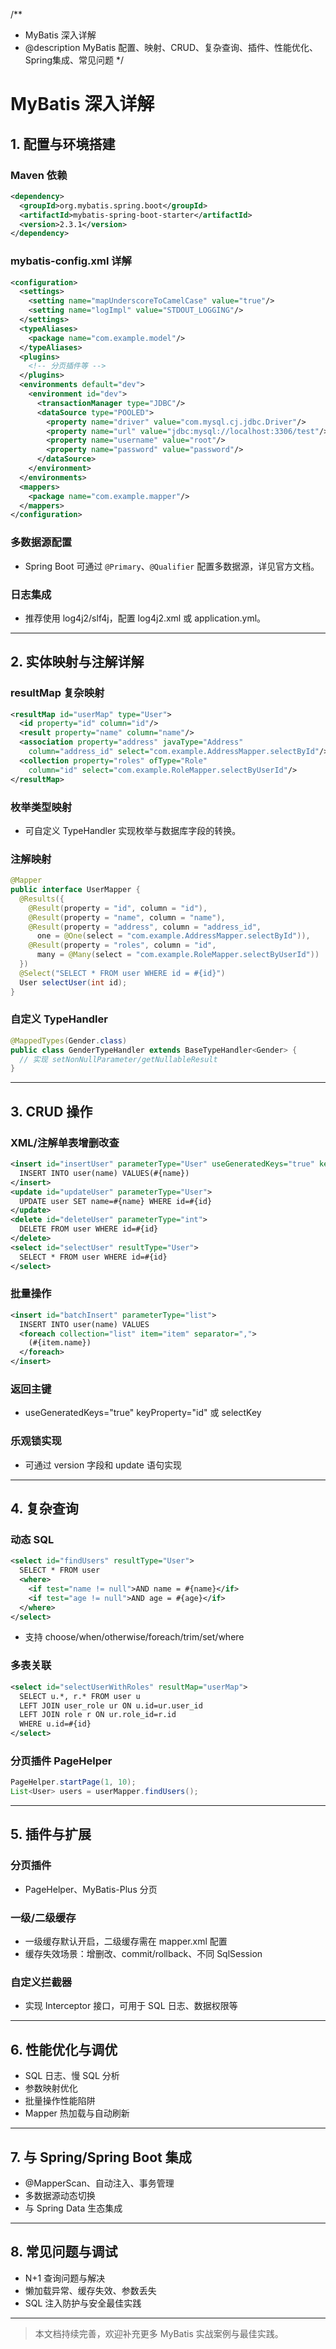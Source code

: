 /**
 * MyBatis 深入详解
 * @description MyBatis 配置、映射、CRUD、复杂查询、插件、性能优化、Spring集成、常见问题
 */

# MyBatis 深入详解

## 1. 配置与环境搭建

### Maven 依赖
```xml
<dependency>
  <groupId>org.mybatis.spring.boot</groupId>
  <artifactId>mybatis-spring-boot-starter</artifactId>
  <version>2.3.1</version>
</dependency>
```

### mybatis-config.xml 详解
```xml
<configuration>
  <settings>
    <setting name="mapUnderscoreToCamelCase" value="true"/>
    <setting name="logImpl" value="STDOUT_LOGGING"/>
  </settings>
  <typeAliases>
    <package name="com.example.model"/>
  </typeAliases>
  <plugins>
    <!-- 分页插件等 -->
  </plugins>
  <environments default="dev">
    <environment id="dev">
      <transactionManager type="JDBC"/>
      <dataSource type="POOLED">
        <property name="driver" value="com.mysql.cj.jdbc.Driver"/>
        <property name="url" value="jdbc:mysql://localhost:3306/test"/>
        <property name="username" value="root"/>
        <property name="password" value="password"/>
      </dataSource>
    </environment>
  </environments>
  <mappers>
    <package name="com.example.mapper"/>
  </mappers>
</configuration>
```

### 多数据源配置
- Spring Boot 可通过 `@Primary`、`@Qualifier` 配置多数据源，详见官方文档。

### 日志集成
- 推荐使用 log4j2/slf4j，配置 log4j2.xml 或 application.yml。

---

## 2. 实体映射与注解详解

### resultMap 复杂映射
```xml
<resultMap id="userMap" type="User">
  <id property="id" column="id"/>
  <result property="name" column="name"/>
  <association property="address" javaType="Address"
    column="address_id" select="com.example.AddressMapper.selectById"/>
  <collection property="roles" ofType="Role"
    column="id" select="com.example.RoleMapper.selectByUserId"/>
</resultMap>
```

### 枚举类型映射
- 可自定义 TypeHandler 实现枚举与数据库字段的转换。

### 注解映射
```java
@Mapper
public interface UserMapper {
  @Results({
    @Result(property = "id", column = "id"),
    @Result(property = "name", column = "name"),
    @Result(property = "address", column = "address_id",
      one = @One(select = "com.example.AddressMapper.selectById")),
    @Result(property = "roles", column = "id",
      many = @Many(select = "com.example.RoleMapper.selectByUserId"))
  })
  @Select("SELECT * FROM user WHERE id = #{id}")
  User selectUser(int id);
}
```

### 自定义 TypeHandler
```java
@MappedTypes(Gender.class)
public class GenderTypeHandler extends BaseTypeHandler<Gender> {
  // 实现 setNonNullParameter/getNullableResult
}
```

---

## 3. CRUD 操作

### XML/注解单表增删改查
```xml
<insert id="insertUser" parameterType="User" useGeneratedKeys="true" keyProperty="id">
  INSERT INTO user(name) VALUES(#{name})
</insert>
<update id="updateUser" parameterType="User">
  UPDATE user SET name=#{name} WHERE id=#{id}
</update>
<delete id="deleteUser" parameterType="int">
  DELETE FROM user WHERE id=#{id}
</delete>
<select id="selectUser" resultType="User">
  SELECT * FROM user WHERE id=#{id}
</select>
```

### 批量操作
```xml
<insert id="batchInsert" parameterType="list">
  INSERT INTO user(name) VALUES
  <foreach collection="list" item="item" separator=",">
    (#{item.name})
  </foreach>
</insert>
```

### 返回主键
- useGeneratedKeys="true" keyProperty="id" 或 selectKey

### 乐观锁实现
- 可通过 version 字段和 update 语句实现

---

## 4. 复杂查询

### 动态 SQL
```xml
<select id="findUsers" resultType="User">
  SELECT * FROM user
  <where>
    <if test="name != null">AND name = #{name}</if>
    <if test="age != null">AND age = #{age}</if>
  </where>
</select>
```
- 支持 choose/when/otherwise/foreach/trim/set/where

### 多表关联
```xml
<select id="selectUserWithRoles" resultMap="userMap">
  SELECT u.*, r.* FROM user u
  LEFT JOIN user_role ur ON u.id=ur.user_id
  LEFT JOIN role r ON ur.role_id=r.id
  WHERE u.id=#{id}
</select>
```

### 分页插件 PageHelper
```java
PageHelper.startPage(1, 10);
List<User> users = userMapper.findUsers();
```

---

## 5. 插件与扩展

### 分页插件
- PageHelper、MyBatis-Plus 分页

### 一级/二级缓存
- 一级缓存默认开启，二级缓存需在 mapper.xml 配置 <cache/>
- 缓存失效场景：增删改、commit/rollback、不同 SqlSession

### 自定义拦截器
- 实现 Interceptor 接口，可用于 SQL 日志、数据权限等

---

## 6. 性能优化与调优

- SQL 日志、慢 SQL 分析
- 参数映射优化
- 批量操作性能陷阱
- Mapper 热加载与自动刷新

---

## 7. 与 Spring/Spring Boot 集成

- @MapperScan、自动注入、事务管理
- 多数据源动态切换
- 与 Spring Data 生态集成

---

## 8. 常见问题与调试

- N+1 查询问题与解决
- 懒加载异常、缓存失效、参数丢失
- SQL 注入防护与安全最佳实践

---

> 本文档持续完善，欢迎补充更多 MyBatis 实战案例与最佳实践。 